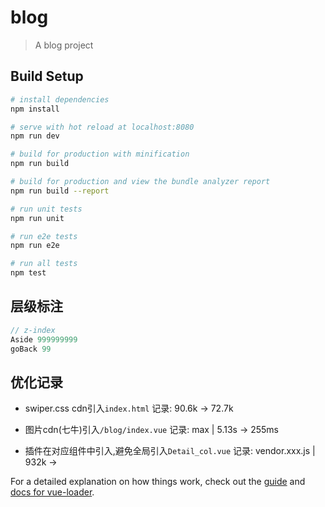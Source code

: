 # blog

> A blog project

## Build Setup

``` bash
# install dependencies
npm install

# serve with hot reload at localhost:8080
npm run dev

# build for production with minification
npm run build

# build for production and view the bundle analyzer report
npm run build --report

# run unit tests
npm run unit

# run e2e tests
npm run e2e

# run all tests
npm test
```

## 层级标注
```js
// z-index
Aside 999999999
goBack 99
```

## 优化记录

- swiper.css cdn引入`index.html` 记录: 90.6k -> 72.7k

- 图片cdn(七牛)引入`/blog/index.vue` 记录: max | 5.13s -> 255ms

- 插件在对应组件中引入,避免全局引入`Detail_col.vue` 记录: vendor.xxx.js | 932k -> 

For a detailed explanation on how things work, check out the [guide](http://vuejs-templates.github.io/webpack/) and [docs for vue-loader](http://vuejs.github.io/vue-loader).

